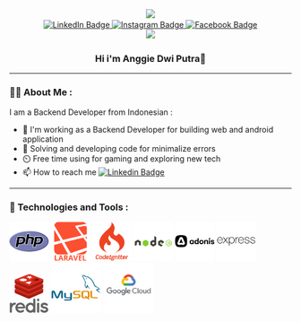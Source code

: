 <div id="header" align="center">
  <img src="https://i.pinimg.com/736x/4f/b8/b4/4fb8b4c914882df90ad93ed5e3ca58ee.jpg" width="100"/>
    <div id="badges">
    <a href="https://linkedin.com/in/anggi117">
      <img src="https://img.shields.io/badge/LinkedIn-blue?style=for-the-badge&logo=linkedin&logoColor=white" alt="LinkedIn Badge"/>
    </a>
    <a href="https://twitter.com/anggi117">
      <img src="https://img.shields.io/badge/Instagram-red?style=for-the-badge&logo=instagram&logoColor=white" alt="Instagram Badge"/>
    </a>
    <a href="https://facebook.com/anggi118">
      <img src="https://img.shields.io/badge/Facebook-blue?style=for-the-badge&logo=twitter&logoColor=white" alt="Facebook Badge"/>
    </a>
  </div>
  <img src="https://komarev.com/ghpvc/?username=anggi117&style=flat-square&color=red">
  <h3><b>Hi i'm Anggie Dwi Putra👋</b></h3>
</div>

---
### 👨‍💻 About Me :
I am a Backend Developer from Indonesian :
- 👷 I'm working as a Backend Developer for building web and android application
- 🔄 Solving and developing code for minimalize errors
- ⏲️ Free time using for gaming and exploring new tech
- 📫 How to reach me [![Linkedin Badge](https://img.shields.io/badge/-anggi117-blue?style=flat&logo=Linkedin&logoColor=white)](https://linkedin.com/in/anggi117)

---
### 🧰 Technologies and Tools :
<div>
  <img src="https://github.com/devicons/devicon/blob/master/icons/php/php-original.svg" alt="php" width="70" height="70">
  <img src="https://github.com/devicons/devicon/blob/master/icons/laravel/laravel-plain-wordmark.svg" alt="laravel" width="70" height="70">
  <img src="https://github.com/devicons/devicon/blob/master/icons/codeigniter/codeigniter-plain-wordmark.svg" alt="codeigniter" width="70" height="70">
  <img src="https://github.com/devicons/devicon/blob/master/icons/nodejs/nodejs-original-wordmark.svg" alt="nodejs" width="70" height="70">
  <img src="https://github.com/devicons/devicon/blob/master/icons/adonisjs/adonisjs-original-wordmark.svg" alt="adonis" width="70" height="70">
  <img src="https://github.com/devicons/devicon/blob/master/icons/express/express-original-wordmark.svg" alt="expressjs" width="70" height="70">
  <img src="https://github.com/devicons/devicon/blob/master/icons/redis/redis-original-wordmark.svg" alt="redis" width="70" height="70">
  <img src="https://github.com/devicons/devicon/blob/master/icons/mysql/mysql-original-wordmark.svg" alt="mysql" width="90" height="90">
  <img src="https://github.com/devicons/devicon/blob/master/icons/googlecloud/googlecloud-original-wordmark.svg" alt="gcloud" width="90" height="90">
</div>
<!--
**anggi117/anggi117** is a ✨ _special_ ✨ repository because its `README.md` (this file) appears on your GitHub profile.

Here are some ideas to get you started:

- 🔭 I’m currently working on ...
- 🌱 I’m currently learning ...
- 👯 I’m looking to collaborate on ...
- 🤔 I’m looking for help with ...
- 💬 Ask me about ...
- 📫 How to reach me: ...
- 😄 Pronouns: ...
- ⚡ Fun fact: ...
-->
